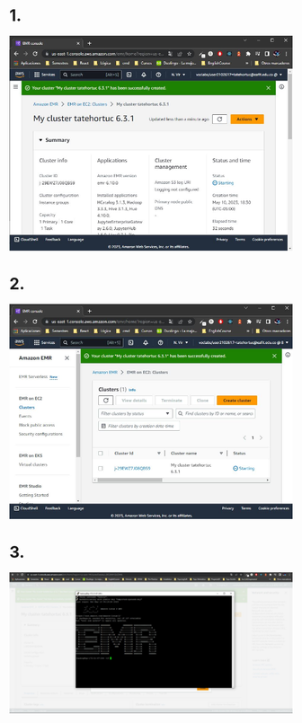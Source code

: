 # 1. 
![cluster created](./assets/ScreenshotCluster01.JPG "cluster creation")

# 2. 
![starting cluster](./assets/ScreenshotCluster02.JPG "Cluster starting")

# 3. 
![inside cluster](./assets/ScreenshotCluster03.JPG "Cluster terminal")